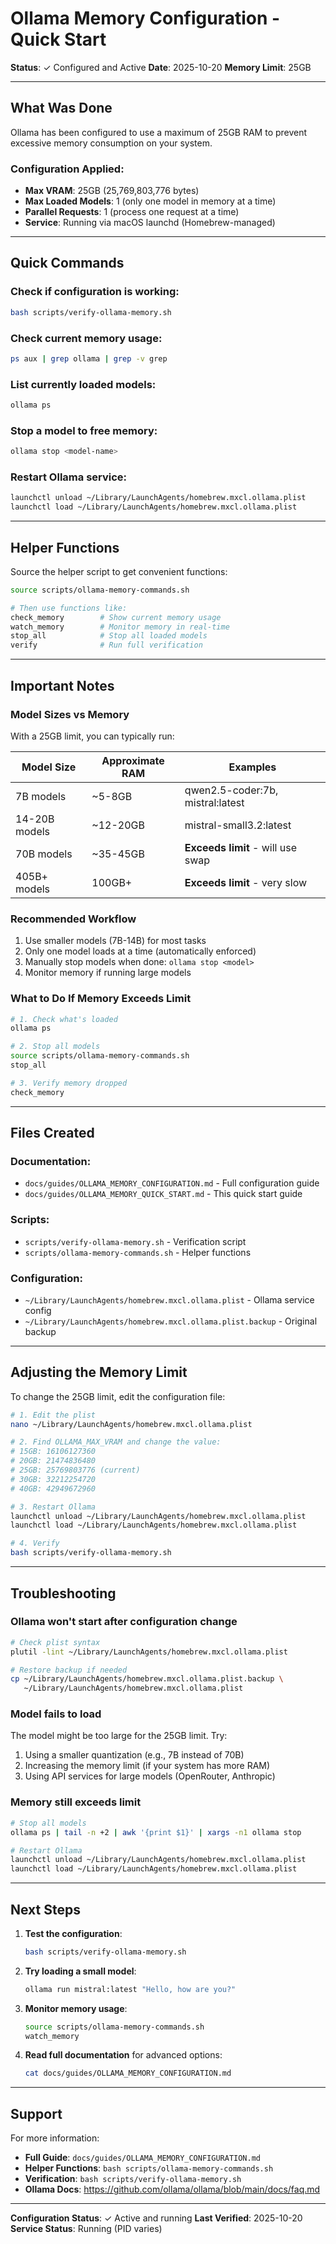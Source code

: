 # Ollama Memory Configuration - Quick Start

**Status**: ✓ Configured and Active
**Date**: 2025-10-20
**Memory Limit**: 25GB

---

## What Was Done

Ollama has been configured to use a maximum of 25GB RAM to prevent excessive memory consumption on your system.

### Configuration Applied:
- **Max VRAM**: 25GB (25,769,803,776 bytes)
- **Max Loaded Models**: 1 (only one model in memory at a time)
- **Parallel Requests**: 1 (process one request at a time)
- **Service**: Running via macOS launchd (Homebrew-managed)

---

## Quick Commands

### Check if configuration is working:
```bash
bash scripts/verify-ollama-memory.sh
```

### Check current memory usage:
```bash
ps aux | grep ollama | grep -v grep
```

### List currently loaded models:
```bash
ollama ps
```

### Stop a model to free memory:
```bash
ollama stop <model-name>
```

### Restart Ollama service:
```bash
launchctl unload ~/Library/LaunchAgents/homebrew.mxcl.ollama.plist
launchctl load ~/Library/LaunchAgents/homebrew.mxcl.ollama.plist
```

---

## Helper Functions

Source the helper script to get convenient functions:

```bash
source scripts/ollama-memory-commands.sh

# Then use functions like:
check_memory        # Show current memory usage
watch_memory        # Monitor memory in real-time
stop_all            # Stop all loaded models
verify              # Run full verification
```

---

## Important Notes

### Model Sizes vs Memory
With a 25GB limit, you can typically run:

| Model Size | Approximate RAM | Examples |
|------------|----------------|----------|
| 7B models | ~5-8GB | qwen2.5-coder:7b, mistral:latest |
| 14-20B models | ~12-20GB | mistral-small3.2:latest |
| 70B models | ~35-45GB | **Exceeds limit** - will use swap |
| 405B+ models | 100GB+ | **Exceeds limit** - very slow |

### Recommended Workflow
1. Use smaller models (7B-14B) for most tasks
2. Only one model loads at a time (automatically enforced)
3. Manually stop models when done: `ollama stop <model>`
4. Monitor memory if running large models

### What to Do If Memory Exceeds Limit
```bash
# 1. Check what's loaded
ollama ps

# 2. Stop all models
source scripts/ollama-memory-commands.sh
stop_all

# 3. Verify memory dropped
check_memory
```

---

## Files Created

### Documentation:
- `docs/guides/OLLAMA_MEMORY_CONFIGURATION.md` - Full configuration guide
- `docs/guides/OLLAMA_MEMORY_QUICK_START.md` - This quick start guide

### Scripts:
- `scripts/verify-ollama-memory.sh` - Verification script
- `scripts/ollama-memory-commands.sh` - Helper functions

### Configuration:
- `~/Library/LaunchAgents/homebrew.mxcl.ollama.plist` - Ollama service config
- `~/Library/LaunchAgents/homebrew.mxcl.ollama.plist.backup` - Original backup

---

## Adjusting the Memory Limit

To change the 25GB limit, edit the configuration file:

```bash
# 1. Edit the plist
nano ~/Library/LaunchAgents/homebrew.mxcl.ollama.plist

# 2. Find OLLAMA_MAX_VRAM and change the value:
# 15GB: 16106127360
# 20GB: 21474836480
# 25GB: 25769803776 (current)
# 30GB: 32212254720
# 40GB: 42949672960

# 3. Restart Ollama
launchctl unload ~/Library/LaunchAgents/homebrew.mxcl.ollama.plist
launchctl load ~/Library/LaunchAgents/homebrew.mxcl.ollama.plist

# 4. Verify
bash scripts/verify-ollama-memory.sh
```

---

## Troubleshooting

### Ollama won't start after configuration change
```bash
# Check plist syntax
plutil -lint ~/Library/LaunchAgents/homebrew.mxcl.ollama.plist

# Restore backup if needed
cp ~/Library/LaunchAgents/homebrew.mxcl.ollama.plist.backup \
   ~/Library/LaunchAgents/homebrew.mxcl.ollama.plist
```

### Model fails to load
The model might be too large for the 25GB limit. Try:
1. Using a smaller quantization (e.g., 7B instead of 70B)
2. Increasing the memory limit (if your system has more RAM)
3. Using API services for large models (OpenRouter, Anthropic)

### Memory still exceeds limit
```bash
# Stop all models
ollama ps | tail -n +2 | awk '{print $1}' | xargs -n1 ollama stop

# Restart Ollama
launchctl unload ~/Library/LaunchAgents/homebrew.mxcl.ollama.plist
launchctl load ~/Library/LaunchAgents/homebrew.mxcl.ollama.plist
```

---

## Next Steps

1. **Test the configuration**:
   ```bash
   bash scripts/verify-ollama-memory.sh
   ```

2. **Try loading a small model**:
   ```bash
   ollama run mistral:latest "Hello, how are you?"
   ```

3. **Monitor memory usage**:
   ```bash
   source scripts/ollama-memory-commands.sh
   watch_memory
   ```

4. **Read full documentation** for advanced options:
   ```bash
   cat docs/guides/OLLAMA_MEMORY_CONFIGURATION.md
   ```

---

## Support

For more information:
- **Full Guide**: `docs/guides/OLLAMA_MEMORY_CONFIGURATION.md`
- **Helper Functions**: `bash scripts/ollama-memory-commands.sh`
- **Verification**: `bash scripts/verify-ollama-memory.sh`
- **Ollama Docs**: https://github.com/ollama/ollama/blob/main/docs/faq.md

---

**Configuration Status**: ✓ Active and running
**Last Verified**: 2025-10-20
**Service Status**: Running (PID varies)
